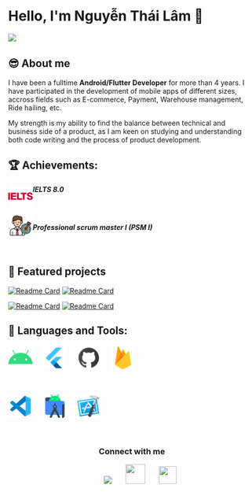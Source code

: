 # Hello, I'm Nguyễn Thái Lâm 👋

![](https://github.com/halfrost/halfrost/blob/master/icons/header_.png)

## :sunglasses: About me 

I have been a fulltime **Android/Flutter Developer** for more than 4 years. I have participated in the development of mobile apps of different sizes, accross fields such as E-commerce, Payment, Warehouse management, Ride hailing, etc.

My strength is my ability to find the balance between technical and business side of a product, as I am keen on studying and understanding both code writing and the process of product development.


## :trophy: Achievements:

<img align="left" src="https://github.com/ngthailam/ngthailam/blob/master/icons8-ielts-48.png" width="50px"><h5>IELTS 8.0</h5>
<br/>
<img align="left" src="https://github.com/ngthailam/ngthailam/blob/master/icons8-scrum-64.png" width="50px"><h5>Professional scrum master I (PSM I)</h5>

<br/>

## :blue_book: Featured projects

[![Readme Card](https://github-readme-stats.vercel.app/api/pin/?username=ngthailam&repo=flutter_app_short_cut)](https://github.com/ngthailam/flutter_app_short_cut) [![Readme Card](https://github-readme-stats.vercel.app/api/pin/?username=ngthailam&repo=flutter_password_saver)](https://github.com/ngthailam/flutter_password_saver)

[![Readme Card](https://github-readme-stats.vercel.app/api/pin/?username=ngthailam&repo=android-generic-listadapter)](https://github.com/ngthailam/android-generic-listadapter) [![Readme Card](https://github-readme-stats.vercel.app/api/pin/?username=ngthailam&repo=android-star-rating-view
)](https://github.com/ngthailam/android-star-rating-view)


## :robot: Languages and Tools: 

<img src="https://github.com/ngthailam/ngthailam/blob/master/icons8-android-os-48.png"  width="50px"> &nbsp; &nbsp; <img src="https://github.com/ngthailam/ngthailam/blob/master/icons8-flutter-48.png" width="50px"> &nbsp; &nbsp; <img src="https://github.com/ngthailam/ngthailam/blob/master/icons8-github-48.png" width="50px"> &nbsp; &nbsp; <img src="https://github.com/ngthailam/ngthailam/blob/master/icons8-google-firebase-console-48.png" width="50px" />

<br/>

<img src="https://github.com/ngthailam/ngthailam/blob/master/icons8-visual-studio-code-2019-48.png" width="50px"> &nbsp; &nbsp; <img src="https://github.com/ngthailam/ngthailam/blob/master/icons8-android-studio-48.png" width="50px"> &nbsp; &nbsp; <img src="https://github.com/ngthailam/ngthailam/blob/master/icons8-xcode-48.png" width="50px">


<br/>

<h3 align="center"> Connect with me </h3>

<p align="center">
  <div align="center" class="icons-social" style="margin-left: 10px;">
      <a style="margin-left: 24px;" target="_blank" href="https://www.linkedin.com/in/ngthailam/">
          <img src="https://img.icons8.com/doodle/40/000000/linkedin--v2.png"></a>
      <a style="margin-left: 24px;" target="_blank" href="https://github.com/ngthailam">
          <img src="https://cdn.iconscout.com/icon/free/png-256/web-earth-online-market-planet-search-secure-1-9563.png"
              width="40" height="40"></a>
      <a style="margin-left: 24px; margin-bottom:8px" target="_blank"
          href="https://play.google.com/store/apps/developer?id=Nguy%E1%BB%85n+Th%C3%A1i+L%C3%A2m">
          <img src="https://cdn.iconscout.com/icon/free/png-256/playstore-2002562-1687192.png" width="36" height="36"></a>
  </div>
</p>
